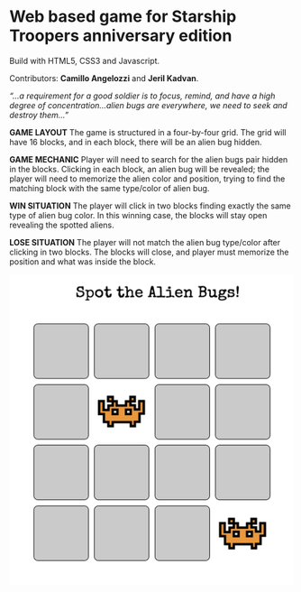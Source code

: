 # Web based game for Starship Troopers anniversary edition

Build with HTML5, CSS3 and Javascript.

Contributors: **Camillo Angelozzi** and **Jeril Kadvan**.

*“…a requirement for a good soldier is to focus, remind, and have a high degree of concentration…alien bugs are everywhere, we need to seek and destroy them…”*


**GAME LAYOUT**
The game is structured in a four-by-four grid.  The grid will have 16 blocks, and in each block, there will be an alien bug hidden.

**GAME MECHANIC**
Player will need to search for the alien bugs pair hidden in the blocks.  Clicking in each block, an alien bug will be revealed; the player will need to memorize the alien color and position, trying to find the matching block with the same type/color of alien bug.  

**WIN SITUATION**
The player will click in two blocks finding exactly the same type of alien bug color.  In this winning case, the blocks will stay open revealing the spotted aliens.

**LOSE SITUATION**
The player will not match the alien bug type/color after clicking in two blocks.  The blocks will close, and player must memorize the position and what was inside the block.


![image](images/readMeImg.png)
















